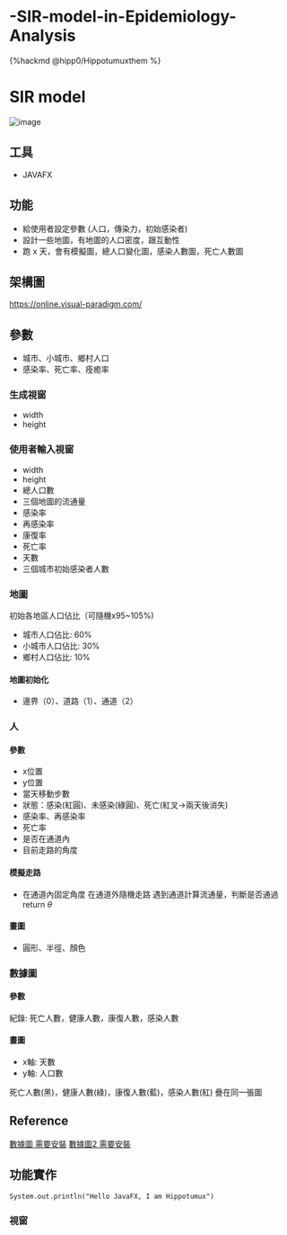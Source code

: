 # -SIR-model-in-Epidemiology-Analysis

{%hackmd @hipp0/Hippotumuxthem %}

# SIR model 

![image](https://hackmd.io/_uploads/Byc1PL2X0.png)


## 工具

- JAVAFX

## 功能

- 給使用者設定參數 (人口，傳染力，初始感染者)
- 設計一些地圖，有地圖的人口密度，跟互動性
- 跑 x 天，會有模擬圖，總人口變化圖，感染人數圖，死亡人數圖

## 架構圖

https://online.visual-paradigm.com/


## 參數
- 城市、小城市、鄉村人口
- 感染率、死亡率、痊癒率

### 生成視窗
- width 
- height


### 使用者輸入視窗
- width 
- height
- 總人口數
- 三個地圖的流通量
- 感染率
- 再感染率
- 康復率
- 死亡率
- 天數
- 三個城市初始感染者人數


### 地圖

初始各地區人口佔比（可隨機x95~105%)

- 城市人口佔比: 60%
- 小城市人口佔比: 30%
- 鄉村人口佔比: 10%


#### 地圖初始化

- 邊界（0）、道路（1）、通道（2）


### 人
#### 參數
- x位置
- y位置
- 當天移動步數
- 狀態：感染(紅圓)、未感染(綠圓)、死亡(紅叉->兩天後消失)
- 感染率、再感染率
- 死亡率
- 是否在通道內
- 目前走路的角度


#### 模擬走路

- 在通道內固定角度
在通道外隨機走路
遇到通道計算流通量，判斷是否通過
return $\theta$


#### 畫圖
- 圓形、半徑、顏色




### 數據圖

#### 參數

紀錄: 死亡人數，健康人數，康復人數，感染人數

#### 畫圖

- x軸: 天數
- y軸: 人口數

死亡人數(黑)，健康人數(綠)，康復人數(藍)，感染人數(紅)
疊在同一張圖


## Reference 

[數據圖 需要安裝](https://blog.csdn.net/starter_____/article/details/78827506)
[數據圖2 需要安裝](https://blog.csdn.net/z1696637434/article/details/134793904)

## 功能實作

```java=
System.out.println("Hello JavaFX, I am Hippotumux")
```

### 視窗
